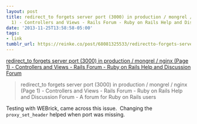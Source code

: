 ```yaml
---
layout: post
title: redirect_to forgets server port (3000) in production / mongrel / nginx (Page
  1) - Controllers and Views - Rails Forum - Ruby on Rails Help and Discussion Forum
date: '2013-11-25T13:58:58-05:00'
tags:
- link
tumblr_url: https://reinke.co/post/68081325533/redirectto-forgets-server-port-3000-in
---
```

[redirect\_to forgets server port (3000) in production / mongrel / nginx (Page 1) - Controllers and Views - Rails Forum - Ruby on Rails Help and Discussion Forum](http://archive.railsforum.com/viewtopic.php?id=1447)  

> redirect\_to forgets server port (3000) in production / mongrel / nginx (Page 1) - Controllers and Views - Rails Forum - Ruby on Rails Help and Discussion Forum - A forum for Ruby on Rails users

Testing with WEBrick, came across this issue. &nbsp;Changing the `proxy_set_header` helped when port was missing.

